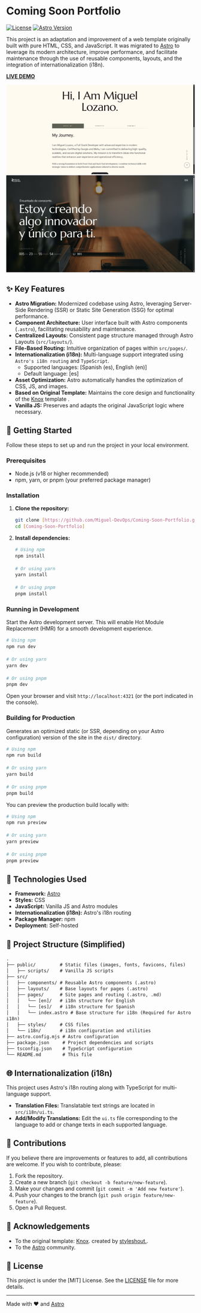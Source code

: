 # Coming Soon Portfolio

[![License](https://img.shields.io/badge/License-[MIT]-blue.svg?style=flat-square)](./LICENSE) [![Astro Version](https://img.shields.io/badge/Astro-v5.7.10-orange.svg?style=flat-square&logo=astro)](https://astro.build) 

This project is an adaptation and improvement of a web template originally built with pure HTML, CSS, and JavaScript. It was migrated to [Astro](https://astro.build/) to leverage its modern architecture, improve performance, and facilitate maintenance through the use of reusable components, layouts, and the integration of internationalization (i18n).

[**LIVE DEMO**](https://developmi.com/)

![Project Screenshot](public/screenshot1.jpeg)
![Project Screenshot](public/screenshot2.jpeg)
## ✨ Key Features

* **Astro Migration:** Modernized codebase using Astro, leveraging Server-Side Rendering (SSR) or Static Site Generation (SSG) for optimal performance.
* **Component Architecture:** User interface built with Astro components (`.astro`), facilitating reusability and maintenance.
* **Centralized Layouts:** Consistent page structure managed through Astro Layouts (`src/layouts/`).
* **File-Based Routing:** Intuitive organization of pages within `src/pages/`.
* **Internationalization (i18n):** Multi-language support integrated using `Astro's i18n routing` and `TypeScript`.
    * Supported languages: [Spanish (es), English (en)]
    * Default language: [es]
* **Asset Optimization:** Astro automatically handles the optimization of CSS, JS, and images.
* **Based on Original Template:** Maintains the core design and functionality of the [Knox]([https://styleshout.com/free-templates/knox/]) template .
* **Vanilla JS:** Preserves and adapts the original JavaScript logic where necessary.

## 🚀 Getting Started

Follow these steps to set up and run the project in your local environment.

### Prerequisites

* Node.js (v18 or higher recommended)
* npm, yarn, or pnpm (your preferred package manager)

### Installation

1.  **Clone the repository:**
    ```bash
    git clone [https://github.com/Miguel-DevOps/Coming-Soon-Portfolio.git]
    cd [Coming-Soon-Portfolio]
    ```

2.  **Install dependencies:**
    ```bash
    # Using npm
    npm install

    # Or using yarn
    yarn install

    # Or using pnpm
    pnpm install
    ```

### Running in Development

Start the Astro development server. This will enable Hot Module Replacement (HMR) for a smooth development experience.

```bash
# Using npm
npm run dev

# Or using yarn
yarn dev

# Or using pnpm
pnpm dev
````

Open your browser and visit `http://localhost:4321` (or the port indicated in the console).

### Building for Production

Generates an optimized static (or SSR, depending on your Astro configuration) version of the site in the `dist/` directory.

```bash
# Using npm
npm run build

# Or using yarn
yarn build

# Or using pnpm
pnpm build
```

You can preview the production build locally with:

```bash
# Using npm
npm run preview

# Or using yarn
yarn preview

# Or using pnpm
pnpm preview
```

## 🔧 Technologies Used

  * **Framework:** [Astro](https://astro.build/)
  * **Styles:** CSS
  * **JavaScript:** Vanilla JS and Astro modules
  * **Internationalization (i18n):** Astro's i18n routing
  * **Package Manager:** npm
  * **Deployment:** Self-hosted

## 📂 Project Structure (Simplified)

```
.
├── public/         # Static files (images, fonts, favicons, files)
│   ├── scripts/    # Vanilla JS scripts
├── src/
│   ├── components/ # Reusable Astro components (.astro)
│   ├── layouts/    # Base layouts for pages (.astro)
│   ├── pages/      # Site pages and routing (.astro, .md)
│   │   └── [en]/   # i18n structure for English
│   │   └── [es]/   # i18n structure for Spanish
│   │   └── index.astro # Base structure for i18n (Required for Astro i18n)
│   ├── styles/     # CSS files
│   └── i18n/       # i18n configuration and utilities
├── astro.config.mjs # Astro configuration
├── package.json     # Project dependencies and scripts
├── tsconfig.json    # TypeScript configuration
└── README.md        # This file
```

## 🌐 Internationalization (i18n)

This project uses Astro's i18n routing along with TypeScript for multi-language support.

  * **Translation Files:** Translatable text strings are located in `src/i18n/ui.ts`.
  * **Add/Modify Translations:** Edit the `ui.ts` file corresponding to the language to add or change texts in each supported language.

## 🤝 Contributions

If you believe there are improvements or features to add, all contributions are welcome. If you wish to contribute, please:

1.  Fork the repository.
2.  Create a new branch (`git checkout -b feature/new-feature`).
3.  Make your changes and commit (`git commit -m 'Add new feature'`).
4.  Push your changes to the branch (`git push origin feature/new-feature`).
5.  Open a Pull Request.

## 🙏 Acknowledgements

  * To the original template: [Knox](https://styleshout.com/free-templates/knox/). created by [styleshout.](https://styleshout.com).
  * To the [Astro](https://astro.build/) community.

## 📜 License

This project is under the [MIT] License. See the [LICENSE](/LICENSE) file for more details.

-----

Made with ❤️ and [Astro](https://astro.build/)